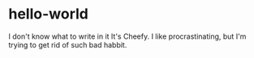 # hello-world
I don't know what to write in it
It's Cheefy. I like procrastinating, but I'm trying to get rid of such bad habbit.
